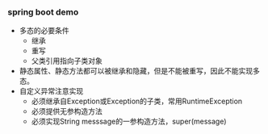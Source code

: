 ### spring boot demo

+ 多态的必要条件
    + 继承
    + 重写
    + 父类引用指向子类对象
+ 静态属性、静态方法都可以被继承和隐藏，但是不能被重写，因此不能实现多态。
+ 自定义异常注意实现
    + 必须继承自Exception或Exception的子类，常用RuntimeException
    + 必须提供无参构造方法
    + 必须实现String messsage的一参构造方法，super(message)